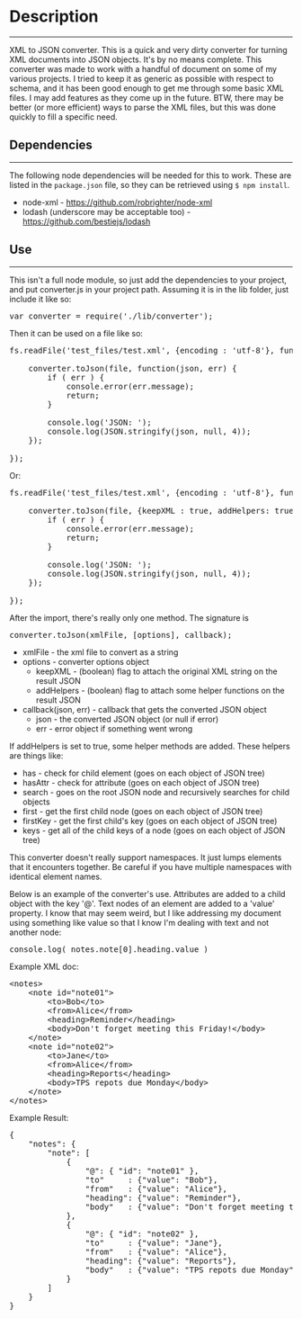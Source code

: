 # Description #
-----
XML to JSON converter. This is a quick and very dirty converter for turning 
XML documents into JSON objects. It's by no means complete. This converter was 
made to work with a handful of document on some of my various projects. I tried 
to keep it as generic as possible with respect to schema, and it has been good 
enough to get me through some basic XML files. I may add features as they come 
up in the future. BTW, there may be better (or more efficient) ways to parse the 
XML files, but this was done quickly to fill a specific need. 


## Dependencies ##
-----
The following node dependencies will be needed for this to work. These are listed 
in the `package.json` file, so they can be retrieved using `$ npm install`.

* node-xml - https://github.com/robrighter/node-xml
* lodash (underscore may be acceptable too) - https://github.com/bestiejs/lodash


## Use ##
-----
This isn't a full node module, so just add the dependencies to your project, and 
put converter.js in your project path. Assuming it is in the lib folder, just 
include it like so:
<pre>
var converter = require('./lib/converter');
</pre>
Then it can be used on a file like so:
<pre>
fs.readFile('test_files/test.xml', {encoding : 'utf-8'}, function(err, file) {

	converter.toJson(file, function(json, err) {
		if ( err ) {
			console.error(err.message);
			return;
		}

		console.log('JSON: ');
		console.log(JSON.stringify(json, null, 4));
	});

});
</pre>
Or:
<pre>
fs.readFile('test_files/test.xml', {encoding : 'utf-8'}, function(err, file) {

	converter.toJson(file, {keepXML : true, addHelpers: true}, function(json, err) {
		if ( err ) {
			console.error(err.message);
			return;
		}

		console.log('JSON: ');
		console.log(JSON.stringify(json, null, 4));
	});

});
</pre>

After the import, there's really only one method. The signature is 
<pre>
converter.toJson(xmlFile, [options], callback);
</pre>
* xmlFile - the xml file to convert as a string
* options - converter options object
	* keepXML - (boolean) flag to attach the original XML string on the result JSON
	* addHelpers - (boolean) flag to attach some helper functions on the result JSON
* callback(json, err) - callback that gets the converted JSON object
	* json - the converted JSON object (or null if error)
	* err - error object if something went wrong

If addHelpers is set to true, some helper methods are added. These helpers are things like:
 
 * has - check for child element (goes on each object of JSON tree)
 * hasAttr - check for attribute (goes on each object of JSON tree)
 * search - goes on the root JSON node and recursively searches for child objects
 * first - get the first child node (goes on each object of JSON tree)
 * firstKey - get the first child's key (goes on each object of JSON tree)
 * keys - get all of the child keys of a node (goes on each object of JSON tree)


This converter doesn't really support namespaces. It just lumps elements that it encounters
together. Be careful if you have multiple namespaces with identical element names.

Below is an example of the converter's use. Attributes are added to a child object with the key '@'. Text nodes of an element are added to a 'value' property.  I know that may seem weird, but I like addressing my document using something like value so that I know I'm dealing with text and not another node:
<pre>
console.log( notes.note[0].heading.value )
</pre>

Example XML doc:
<pre>
&lt;notes&gt;
	&lt;note id="note01"&gt;
		&lt;to&gt;Bob&lt;/to&gt;
		&lt;from&gt;Alice&lt;/from&gt;
		&lt;heading&gt;Reminder&lt;/heading&gt;
		&lt;body&gt;Don't forget meeting this Friday!&lt;/body&gt;
	&lt;/note&gt;
	&lt;note id="note02"&gt;
		&lt;to&gt;Jane&lt;/to&gt;
		&lt;from&gt;Alice&lt;/from&gt;
		&lt;heading&gt;Reports&lt;/heading&gt;
		&lt;body&gt;TPS repots due Monday&lt;/body&gt;
	&lt;/note&gt;
&lt;/notes&gt;
</pre>

Example Result:
<pre>
{
	"notes": {
		"note": [
			{
				"@": { "id": "note01" },
				"to"     : {"value": "Bob"},
				"from"   : {"value": "Alice"},
				"heading": {"value": "Reminder"},
 				"body"   : {"value": "Don't forget meeting this Friday!"}
			},
			{
				"@": { "id": "note02" },
				"to"     : {"value": "Jane"},
				"from"   : {"value": "Alice"},
				"heading": {"value": "Reports"},
				"body"   : {"value": "TPS repots due Monday"}
			}
		]
	}
}
</pre>